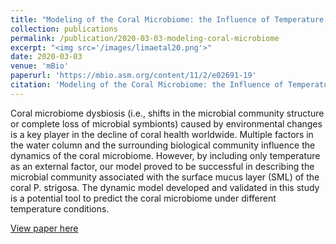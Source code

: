 ```yaml
---
title: "Modeling of the Coral Microbiome: the Influence of Temperature and Microbial Network"
collection: publications
permalink: /publication/2020-03-03-modeling-coral-microbiome
excerpt: "<img src='/images/limaetal20.png'>"
date: 2020-03-03
venue: 'mBio'
paperurl: 'https://mbio.asm.org/content/11/2/e02691-19'
citation: 'Modeling of the Coral Microbiome: the Influence of Temperature and Microbial Network. L.F.O. Lima, M. Weissman, M. Reed, B. Papudeshi, A.T. Alker, M.M. Morris, R.A. Edwards, S.J. de Putron, N.K. Vaidya, E.A. Dinsdale. <i>mBio</i> Mar 2020, 11 (2) e02691-19; DOI: 10.1128/mBio.02691-19.'
---
```

Coral microbiome dysbiosis (i.e., shifts in the microbial community structure or complete loss of microbial symbionts) caused by environmental changes is a key player in the decline of coral health worldwide. Multiple factors in the water column and the surrounding biological community influence the dynamics of the coral microbiome. However, by including only temperature as an external factor, our model proved to be successful in describing the microbial community associated with the surface mucus layer (SML) of the coral P. strigosa. The dynamic model developed and validated in this study is a potential tool to predict the coral microbiome under different temperature conditions.

[View paper here](https://mbio.asm.org/content/11/2/e02691-19)
